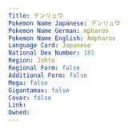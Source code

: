 ```yaml
---
﻿Title: デンリュウ
Pokemon Name Japanese: デンリュウ
Pokemon Name German: mpharos
Pokemon Name English: Ampharos
Language Card: Japanese
National Dex Number: 181
Region: Johto
Regional Form: false
Additional Form: false
Mega: false
Gigantamax: false
Cover: false
Link: 
Owned: 
---
```

